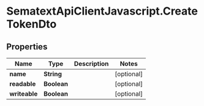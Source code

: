 # SematextApiClientJavascript.CreateTokenDto

## Properties
| Name          | Type        | Description | Notes      |
| ------------- | ----------- | ----------- | ---------- |
| **name**      | **String**  |             | [optional] |
| **readable**  | **Boolean** |             | [optional] |
| **writeable** | **Boolean** |             | [optional] |
